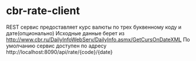 # cbr-rate-client
REST сервис предоставляет курс валюты по трех буквенному коду и дате(опционально)
Исходные данные берет из http://www.cbr.ru/DailyInfoWebServ/DailyInfo.asmx/GetCursOnDateXML
По умолчанию сервис доступен по адресу http://localhost:8090/api/rate/{code}/{date}
